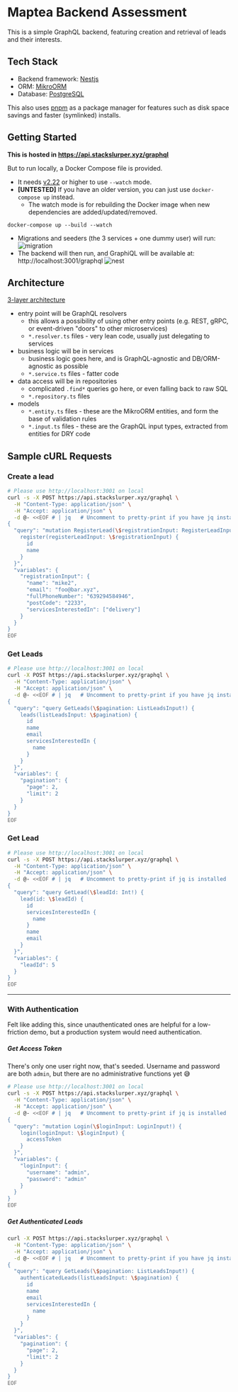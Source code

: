 # Maptea Backend Assessment

This is a simple GraphQL backend, featuring creation and retrieval of leads and their interests.

## Tech Stack

- Backend framework: [Nestjs](https://nestjs.com/)
- ORM: [MikroORM](https://mikro-orm.io/)
- Database: [PostgreSQL](https://www.postgresql.org/)

This also uses [pnpm](https://pnpm.io/) as a package manager for features such as disk space savings
and faster (symlinked) installs.

## Getting Started

**This is hosted in https://api.stackslurper.xyz/graphql**

But to run locally, a Docker Compose file is provided.

- It needs [v2.22](https://docs.docker.com/compose/how-tos/file-watch/) or higher to use `--watch` mode.
- **[UNTESTED]** If you have an older version, you can just use `docker-compose up` instead.
  - The watch mode is for rebuilding the Docker image when new dependencies are added/updated/removed.

```
docker-compose up --build --watch
```

- Migrations and seeders (the 3 services + one dummy user) will run:
  ![migration](images/migration.png)
- The backend will then run, and GraphiQL will be available at: http://localhost:3001/graphql
  ![nest](images/nest-logs.png)

## Architecture

[3-layer architecture](https://github.com/goldbergyoni/nodebestpractices/blob/master/sections/projectstructre/createlayers.md)

- entry point will be GraphQL resolvers
  - this allows a possibility of using other entry points (e.g. REST, gRPC, or event-driven "doors"
    to other microservices)
  - `*.resolver.ts` files - very lean code, usually just delegating to services
- business logic will be in services
  - business logic goes here, and is GraphQL-agnostic and DB/ORM-agnostic as possible
  - `*.service.ts` files - fatter code
- data access will be in repositories
  - complicated `.find*` queries go here, or even falling back to raw SQL
  - `*.repository.ts` files
- models
  - `*.entity.ts` files - these are the MikroORM entities, and form the base of validation rules
  - `*.input.ts` files - these are the GraphQL input types, extracted from entities for DRY code

## Sample cURL Requests

### Create a lead

```sh
# Please use http://localhost:3001 on local
curl -s -X POST https://api.stackslurper.xyz/graphql \
  -H "Content-Type: application/json" \
  -H "Accept: application/json" \
  -d @- <<EOF # | jq   # Uncomment to pretty-print if you have jq installed
{
  "query": "mutation RegisterLead(\$registrationInput: RegisterLeadInput!) {
    register(registerLeadInput: \$registrationInput) {
      id
      name
    }
  }",
  "variables": {
    "registrationInput": {
      "name": "mike2",
      "email": "foo@bar.xyz",
      "fullPhoneNumber": "639294584946",
      "postCode": "2233",
      "servicesInterestedIn": ["delivery"]
    }
  }
}
EOF

```

### Get Leads

```sh
# Please use http://localhost:3001 on local
curl -X POST https://api.stackslurper.xyz/graphql \
  -H "Content-Type: application/json" \
  -H "Accept: application/json" \
  -d @- <<EOF # | jq   # Uncomment to pretty-print if you have jq installed
{
  "query": "query GetLeads(\$pagination: ListLeadsInput!) {
    leads(listLeadsInput: \$pagination) {
      id
      name
      email
      servicesInterestedIn {
        name
      }
    }
  }",
  "variables": {
    "pagination": {
      "page": 2,
      "limit": 2
    }
  }
}
EOF
```

### Get Lead

```sh
# Please use http://localhost:3001 on local
curl -s -X POST https://api.stackslurper.xyz/graphql \
  -H "Content-Type: application/json" \
  -H "Accept: application/json" \
  -d @- <<EOF # | jq   # Uncomment to pretty-print if jq is installed
{
  "query": "query GetLead(\$leadId: Int!) {
    lead(id: \$leadId) {
      id
      servicesInterestedIn {
        name
      }
      name
      email
    }
  }",
  "variables": {
    "leadId": 5
  }
}
EOF
```

---

### With Authentication

Felt like adding this, since unauthenticated ones are helpful for a low-friction demo, but a production
system would need authentication.

##### Get Access Token

There's only one user right now, that's seeded. Username and password are both `admin`, but there
are no administrative functions yet 😅

```sh
# Please use http://localhost:3001 on local
curl -s -X POST https://api.stackslurper.xyz/graphql \
  -H "Content-Type: application/json" \
  -H "Accept: application/json" \
  -d @- <<EOF # | jq   # Uncomment to pretty-print if jq is installed
{
  "query": "mutation Login(\$loginInput: LoginInput!) {
    login(loginInput: \$loginInput) {
      accessToken
    }
  }",
  "variables": {
    "loginInput": {
      "username": "admin",
      "password": "admin"
    }
  }
}
EOF
```

##### Get Authenticated Leads

```sh
curl -X POST https://api.stackslurper.xyz/graphql \
  -H "Content-Type: application/json" \
  -H "Accept: application/json" \
  -d @- <<EOF # | jq   # Uncomment to pretty-print if you have jq installed
{
  "query": "query GetLeads(\$pagination: ListLeadsInput!) {
    authenticatedLeads(listLeadsInput: \$pagination) {
      id
      name
      email
      servicesInterestedIn {
        name
      }
    }
  }",
  "variables": {
    "pagination": {
      "page": 2,
      "limit": 2
    }
  }
}
EOF
```
